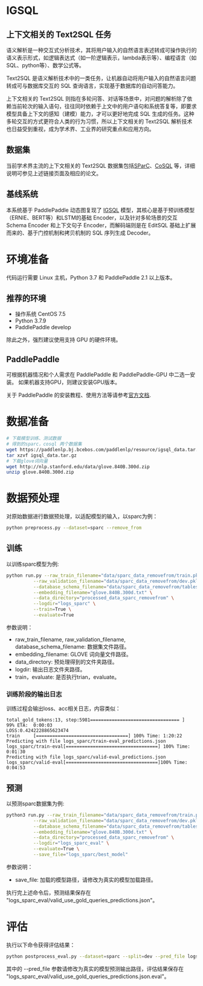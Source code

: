 # IGSQL

## 上下文相关的 Text2SQL 任务

语义解析是一种交互式分析技术，其将用户输入的自然语言表述转成可操作执行的语义表示形式，如逻辑表达式（如一阶逻辑表示，lambda表示等）、编程语言（如SQL、python等）、数学公式等。

Text2SQL 是语义解析技术中的一类任务，让机器自动将用户输入的自然语言问题转成可与数据库交互的 SQL 查询语言，实现基于数据库的自动问答能力。

上下文相关的 Text2SQL 则指在多轮问答、对话等场景中，对问题的解析除了依赖当前轮次的输入语句，往往同时依赖于上文中的用户语句和系统答复等，即要求模型具备上下文的感知（建模）能力，才可以更好地完成 SQL 生成的任务。这种多轮交互的方式更符合人类的行为习惯，所以上下文相关的 Text2SQL 解析技术也日益受到重视，成为学术界、工业界的研究重点和应用方向。

## 数据集

当前学术界主流的上下文相关的 Text2SQL 数据集包括[SParC](https://yale-lily.github.io/sparc)、[CoSQL](https://yale-lily.github.io/cosql) 等，详细说明可参见上述链接页面及相应的论文。

## 基线系统
本系统基于 PaddlePaddle 动态图复现了 [IGSQL](https://github.com/headacheboy/IGSQL) 模型，其核心是基于预训练模型（ERNIE、BERT等）和LSTM的基础 Encoder，以及针对多轮场景的交互 Schema Encoder 和上下文句子 Encoder，而解码端则是在 EditSQL 基础上扩展而来的、基于门控机制和拷贝机制的 SQL 序列生成 Decoder。

# 环境准备
代码运行需要 Linux 主机，Python 3.7 和 PaddlePaddle 2.1 以上版本。

## 推荐的环境

* 操作系统 CentOS 7.5
* Python 3.7.9
* PaddlePaddle develop

除此之外，强烈建议使用支持 GPU 的硬件环境。

## PaddlePaddle

可根据机器情况和个人需求在 PaddlePaddle 和 PaddlePaddle-GPU 中二选一安装。
如果机器支持GPU，则建议安装GPU版本。

关于 PaddlePaddle 的安装教程、使用方法等请参考[官方文档](https://www.paddlepaddle.org.cn/#quick-start).

# 数据准备

```bash
# 下载模型训练、测试数据
# 得到的sparc，cosql 两个数据集
wget https://paddlenlp.bj.bcebos.com/paddlenlp/resource/igsql_data.tar.gz
tar xzvf igsql_data.tar.gz
# 下载glove词向量
wget http://nlp.stanford.edu/data/glove.840B.300d.zip
unzip glove.840B.300d.zip
```

# 数据预处理

对原始数据进行数据预处理，以适配模型的输入，以sparc为例：

```bash
python preprocess.py --dataset=sparc --remove_from
```

## 训练

以训练sparc模型为例:

```bash
python run.py --raw_train_filename="data/sparc_data_removefrom/train.pkl" \
          --raw_validation_filename="data/sparc_data_removefrom/dev.pkl" \
          --database_schema_filename="data/sparc_data_removefrom/tables.json" \
          --embedding_filename="glove.840B.300d.txt" \
          --data_directory="processed_data_sparc_removefrom" \
          --logdir="logs_sparc" \
          --train=True \
          --evaluate=True
```

参数说明：
* raw_train_filename, raw_validation_filename, database_schema_filename: 数据集文件路径。
* embedding_filename: GLOVE 词向量文件路径。
* data_directory: 预处理得到的文件夹路径。
* logdir: 输出日志文件夹路径。
* train，evaluate: 是否执行trian，evaluate。


### 训练阶段的输出日志
训练过程会输出loss、acc相关日志，内容类似：
```
total_gold_tokens:13, step:5981================================= ]  99% ETA:  0:00:03
LOSS:0.4242228865623474
train     [==================================] 100% Time: 1:20:22
Predicting with file logs_sparc/train-eval_predictions.json
logs_sparc/train-eval[==================================] 100% Time: 0:01:30
Predicting with file logs_sparc/valid-eval_predictions.json
logs_sparc/valid-eval[==================================]100% Time: 0:04:53
```

## 预测

以预测sparc数据集为例:

```bash
python3 run.py --raw_train_filename="data/sparc_data_removefrom/train.pkl" \
          --raw_validation_filename="data/sparc_data_removefrom/dev.pkl" \
          --database_schema_filename="data/sparc_data_removefrom/tables.json" \
          --embedding_filename="glove.840B.300d.txt" \
          --data_directory="processed_data_sparc_removefrom" \
          --logdir="logs_sparc_eval" \
          --evaluate=True \
          --save_file="logs_sparc/best_model"
```

参数说明：
* save_file: 加载的模型路径，请修改为真实的模型加载路径。

执行完上述命令后，预测结果保存在 "logs_sparc_eval/valid_use_gold_queries_predictions.json"。

# 评估

执行以下命令获得评估结果：

```bash
python postprocess_eval.py --dataset=sparc --split=dev --pred_file logs_sparc_eval/valid_use_gold_queries_predictions.json --remove_from
```

其中的 --pred_file 参数请修改为真实的模型预测输出路径，评估结果保存在 "logs_sparc_eval/valid_use_gold_queries_predictions.json.eval"。
